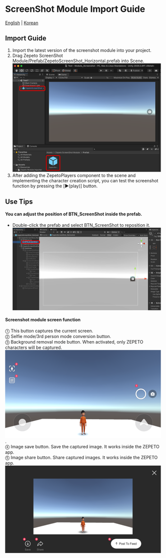 # ScreenShot Module Import Guide

[English](./README.md) | [Korean](./README_KR.md)

## Import Guide
1. Import the latest version of the screenshot module into your project.
2. Drag Zepeto ScreenShot Module/Prefab/ZepetoScreenShot_Horizontal.prefab into Scene.
         <img width="700" alt="image" src="./images/GuideImage1.png">
3. After adding the ZepetoPlayers component to the scene and implementing the character creation script, you can test the screenshot function by pressing the [▶︎(play)] button.

## Use Tips
#### You can adjust the position of BTN_ScreenShot inside the prefab.
- Double-click the prefab and select BTN_ScreenShot to reposition it.
         <img width="700" alt="image" src="./images/GuideImage2.png">
#### Screenshot module screen function
⓵ This button captures the current screen.   
⓶ Selfie mode/3rd person mode conversion button.   
⓷ Background removal mode button. When activated, only ZEPETO characters will be captured.   
         <img width="700" alt="image" src="./images/GuideImage3.png">.  
⓸ Image save button. Save the captured image. It works inside the ZEPETO app.   
⓹ Image share button. Share captured images. It works inside the ZEPETO app.   
         <img width="700" alt="image" src="./images/GuideImage4.png">
